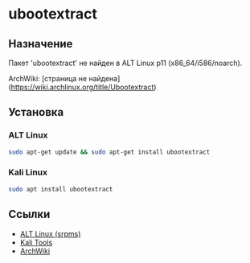 # ubootextract

## Назначение

Пакет 'ubootextract' не найден в ALT Linux p11 (x86_64/i586/noarch).

ArchWiki: [страница не найдена] (https://wiki.archlinux.org/title/Ubootextract)

## Установка

### ALT Linux
```bash
sudo apt-get update && sudo apt-get install ubootextract
```

### Kali Linux
```bash
sudo apt install ubootextract
```

## Ссылки

- [ALT Linux (srpms)](https://packages.altlinux.org/ru/p11/srpms/ubootextract/)
- [Kali Tools](https://www.kali.org/tools/ubootextract/)
- [ArchWiki](https://wiki.archlinux.org/title/Ubootextract)
